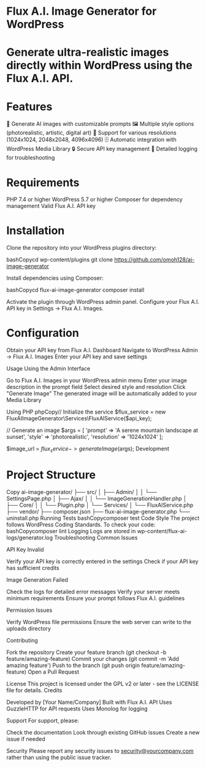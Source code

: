 # Flux A.I. Image Generator for WordPress

# Generate ultra-realistic images directly within WordPress using the Flux A.I. API.
# Features

🎨 Generate AI images with customizable prompts
🖼️ Multiple style options (photorealistic, artistic, digital art)
📐 Support for various resolutions (1024x1024, 2048x2048, 4096x4096)
🗄️ Automatic integration with WordPress Media Library
🔒 Secure API key management
📝 Detailed logging for troubleshooting

# Requirements

PHP 7.4 or higher
WordPress 5.7 or higher
Composer for dependency management
Valid Flux A.I. API key

# Installation

Clone the repository into your WordPress plugins directory:

bashCopycd wp-content/plugins
git clone https://github.com/omoh128/ai-image-generator

Install dependencies using Composer:

bashCopycd flux-ai-image-generator
composer install

Activate the plugin through WordPress admin panel.
Configure your Flux A.I. API key in Settings → Flux A.I. Images.

# Configuration

Obtain your API key from Flux A.I. Dashboard
Navigate to WordPress Admin → Flux A.I. Images
Enter your API key and save settings

Usage
Using the Admin Interface

Go to Flux A.I. Images in your WordPress admin menu
Enter your image description in the prompt field
Select desired style and resolution
Click "Generate Image"
The generated image will be automatically added to your Media Library

Using PHP
phpCopy// Initialize the service
$flux_service = new FluxAIImageGenerator\Services\FluxAIService($api_key);

// Generate an image
$args = [
    'prompt' => 'A serene mountain landscape at sunset',
    'style' => 'photorealistic',
    'resolution' => '1024x1024'
];

$image_url = $flux_service->generateImage($args);
Development

# Project Structure

Copy ai-image-generator/
├── src/
│   ├── Admin/
│   │   └── SettingsPage.php
│   ├── Ajax/
│   │   └── ImageGenerationHandler.php
│   ├── Core/
│   │   └── Plugin.php
│   └── Services/
│       └── FluxAIService.php
├── vendor/
├── composer.json
├── flux-ai-image-generator.php
└── uninstall.php
Running Tests
bashCopycomposer test
Code Style
The project follows WordPress Coding Standards. To check your code:
bashCopycomposer lint
Logging
Logs are stored in wp-content/flux-ai-logs/generator.log
Troubleshooting
Common Issues

API Key Invalid

Verify your API key is correctly entered in the settings
Check if your API key has sufficient credits


Image Generation Failed

Check the logs for detailed error messages
Verify your server meets minimum requirements
Ensure your prompt follows Flux A.I. guidelines


Permission Issues

Verify WordPress file permissions
Ensure the web server can write to the uploads directory



Contributing

Fork the repository
Create your feature branch (git checkout -b feature/amazing-feature)
Commit your changes (git commit -m 'Add amazing feature')
Push to the branch (git push origin feature/amazing-feature)
Open a Pull Request

License
This project is licensed under the GPL v2 or later - see the LICENSE file for details.
Credits

Developed by [Your Name/Company]
Built with Flux A.I. API
Uses GuzzleHTTP for API requests
Uses Monolog for logging

Support
For support, please:

Check the documentation
Look through existing GitHub issues
Create a new issue if needed

Security
Please report any security issues to security@yourcompany.com rather than using the public issue tracker.